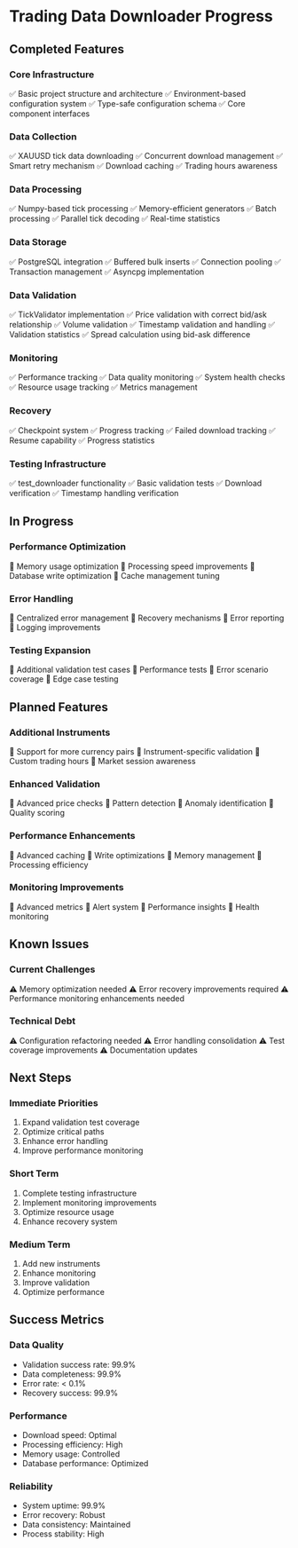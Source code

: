 # Trading Data Downloader Progress

## Completed Features

### Core Infrastructure
✅ Basic project structure and architecture
✅ Environment-based configuration system
✅ Type-safe configuration schema
✅ Core component interfaces

### Data Collection
✅ XAUUSD tick data downloading
✅ Concurrent download management
✅ Smart retry mechanism
✅ Download caching
✅ Trading hours awareness

### Data Processing
✅ Numpy-based tick processing
✅ Memory-efficient generators
✅ Batch processing
✅ Parallel tick decoding
✅ Real-time statistics

### Data Storage
✅ PostgreSQL integration
✅ Buffered bulk inserts
✅ Connection pooling
✅ Transaction management
✅ Asyncpg implementation

### Data Validation
✅ TickValidator implementation
✅ Price validation with correct bid/ask relationship
✅ Volume validation
✅ Timestamp validation and handling
✅ Validation statistics
✅ Spread calculation using bid-ask difference

### Monitoring
✅ Performance tracking
✅ Data quality monitoring
✅ System health checks
✅ Resource usage tracking
✅ Metrics management

### Recovery
✅ Checkpoint system
✅ Progress tracking
✅ Failed download tracking
✅ Resume capability
✅ Progress statistics

### Testing Infrastructure
✅ test_downloader functionality
✅ Basic validation tests
✅ Download verification
✅ Timestamp handling verification

## In Progress

### Performance Optimization
🔄 Memory usage optimization
🔄 Processing speed improvements
🔄 Database write optimization
🔄 Cache management tuning

### Error Handling
🔄 Centralized error management
🔄 Recovery mechanisms
🔄 Error reporting
🔄 Logging improvements

### Testing Expansion
🔄 Additional validation test cases
🔄 Performance tests
🔄 Error scenario coverage
🔄 Edge case testing

## Planned Features

### Additional Instruments
📝 Support for more currency pairs
📝 Instrument-specific validation
📝 Custom trading hours
📝 Market session awareness

### Enhanced Validation
📝 Advanced price checks
📝 Pattern detection
📝 Anomaly identification
📝 Quality scoring

### Performance Enhancements
📝 Advanced caching
📝 Write optimizations
📝 Memory management
📝 Processing efficiency

### Monitoring Improvements
📝 Advanced metrics
📝 Alert system
📝 Performance insights
📝 Health monitoring

## Known Issues

### Current Challenges
⚠️ Memory optimization needed
⚠️ Error recovery improvements required
⚠️ Performance monitoring enhancements needed

### Technical Debt
⚠️ Configuration refactoring needed
⚠️ Error handling consolidation
⚠️ Test coverage improvements
⚠️ Documentation updates

## Next Steps

### Immediate Priorities
1. Expand validation test coverage
2. Optimize critical paths
3. Enhance error handling
4. Improve performance monitoring

### Short Term
1. Complete testing infrastructure
2. Implement monitoring improvements
3. Optimize resource usage
4. Enhance recovery system

### Medium Term
1. Add new instruments
2. Enhance monitoring
3. Improve validation
4. Optimize performance

## Success Metrics

### Data Quality
- Validation success rate: 99.9%
- Data completeness: 99.9%
- Error rate: < 0.1%
- Recovery success: 99.9%

### Performance
- Download speed: Optimal
- Processing efficiency: High
- Memory usage: Controlled
- Database performance: Optimized

### Reliability
- System uptime: 99.9%
- Error recovery: Robust
- Data consistency: Maintained
- Process stability: High
